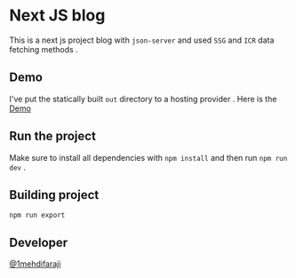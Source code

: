# Next JS blog

This is a next js project blog with `json-server` and used `SSG` and `ICR` data fetching methods .

## Demo

I've put the statically built `out` directory to a hosting provider . Here is the [Demo]()

## Run the project

Make sure to install all dependencies with `npm install` and then run `npm run dev` .

## Building project

`npm run export`

## Developer

[@1mehdifaraji](https://github.com/1mehdifaraji)
